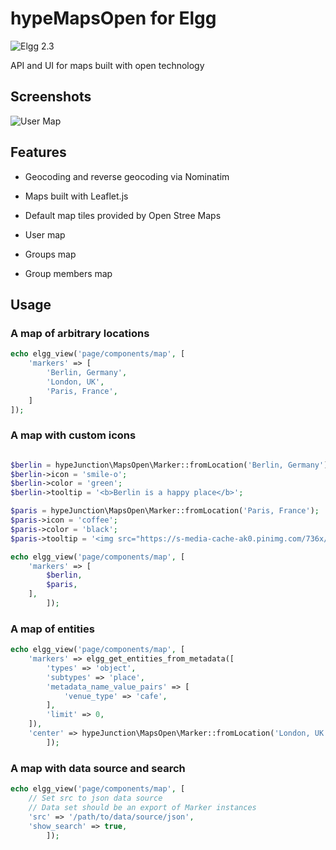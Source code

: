 hypeMapsOpen for Elgg
=====================
![Elgg 2.3](https://img.shields.io/badge/Elgg-2.3-orange.svg?style=flat-square)

API and UI for maps built with open technology

## Screenshots

![User Map](https://postimg.org/image/rg2rceadp/ "User Map")

## Features

* Geocoding and reverse geocoding via Nominatim
* Maps built with Leaflet.js
* Default map tiles provided by Open Stree Maps

* User map
* Groups map
* Group members map

## Usage

### A map of arbitrary locations

```php
echo elgg_view('page/components/map', [
	'markers' => [
		'Berlin, Germany',
		'London, UK',
		'Paris, France',
	]
]);
```

### A map with custom icons

```php

$berlin = hypeJunction\MapsOpen\Marker::fromLocation('Berlin, Germany');
$berlin->icon = 'smile-o';
$berlin->color = 'green';
$berlin->tooltip = '<b>Berlin is a happy place</b>';

$paris = hypeJunction\MapsOpen\Marker::fromLocation('Paris, France');
$paris->icon = 'coffee';
$paris->color = 'black';
$paris->tooltip = '<img src="https://s-media-cache-ak0.pinimg.com/736x/ca/ea/57/caea57268e1dee696f3c20a5a0f895f2.jpg" alt="Paris" />';

echo elgg_view('page/components/map', [
	'markers' => [
		$berlin,
		$paris,
	],
		]);

```

### A map of entities

```php
echo elgg_view('page/components/map', [
	'markers' => elgg_get_entities_from_metadata([
		'types' => 'object',
		'subtypes' => 'place',
		'metadata_name_value_pairs' => [
			'venue_type' => 'cafe',
		],
		'limit' => 0,
	]),
	'center' => hypeJunction\MapsOpen\Marker::fromLocation('London, UK');
		]);
```

### A map with data source and search

```php
echo elgg_view('page/components/map', [
	// Set src to json data source
	// Data set should be an export of Marker instances
	'src' => '/path/to/data/source/json',
	'show_search' => true,
		]);
```
